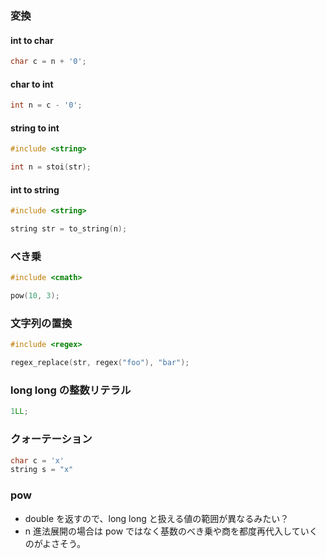 ### 変換

#### int to char

```cpp
char c = n + '0';
```

#### char to int

```cpp
int n = c - '0';
```

#### string to int

```cpp
#include <string>

int n = stoi(str);
```

#### int to string

```cpp
#include <string>

string str = to_string(n);
```

### べき乗

```cpp
#include <cmath>

pow(10, 3);
```

### 文字列の置換

```cpp
#include <regex>

regex_replace(str, regex("foo"), "bar");
```

### long long の整数リテラル

```cpp
1LL;
```

### クォーテーション

```cpp
char c = 'x'
string s = "x"
```

### pow

- double を返すので、long long と扱える値の範囲が異なるみたい？
- n 進法展開の場合は pow ではなく基数のべき乗や商を都度再代入していくのがよさそう。
